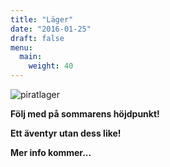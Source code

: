 ```yaml
---
title: "Läger"
date: "2016-01-25"
draft: false
menu:
  main:
    weight: 40
---
```

![piratlager](/lager/affish3-640.jpg)

**Följ med på sommarens höjdpunkt!**

**Ett äventyr utan dess like!**

**Mer info kommer...**
